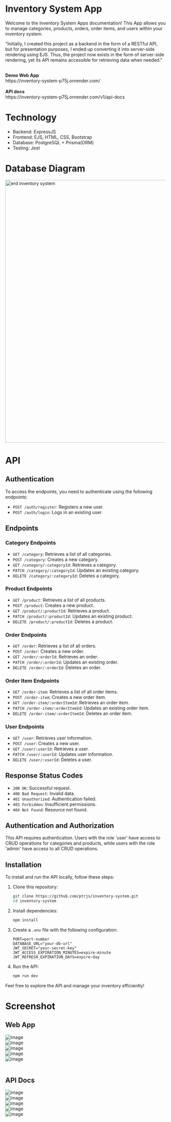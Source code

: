 # Inventory System App

Welcome to the Inventory System Apps documentation! This App allows you to manage categories, products, orders, order items, and users within your inventory system.

"Initially, I created this project as a backend in the form of a RESTful API, but for presentation purposes, I ended up converting it into server-side rendering using EJS. Thus, the project now exists in the form of server-side rendering, yet its API remains accessible for retrieving data when needed."

<br>
<b>Demo Web App</b>
<br>
https://inventory-system-p75j.onrender.com/
<br>
<br>
<b>API docs</b>
<br>
https://inventory-system-p75j.onrender.com/v1/api-docs

# Technology
- Backend: ExpressJS
- Frontend: EJS, HTML, CSS, Bootstrap
- Database: PostgreSQL + Prisma(ORM)
- Testing: Jest

# Database Diagram
<img width="824" alt="erd inventory system" src="https://github.com/ptrjs/inventory-system/assets/34370936/2b98cb07-e33c-410d-90a8-95f5307be205">

# API 
## Authentication

To access the endpoints, you need to authenticate using the following endpoints:

- `POST /auth/register`: Registers a new user.
- `POST /auth/login`: Logs in an existing user.

## Endpoints

### Category Endpoints

- `GET /category`: Retrieves a list of all categories.
- `POST /category`: Creates a new category.
- `GET /category/:categoryId`: Retrieves a category.
- `PATCH /category/:categoryId`: Updates an existing category.
- `DELETE /category/:categoryId`: Deletes a category.

### Product Endpoints

- `GET /product`: Retrieves a list of all products.
- `POST /product`: Creates a new product.
- `GET /product/:productId`: Retrieves a product.
- `PATCH /product/:productId`: Updates an existing product.
- `DELETE /product/:productId`: Deletes a product.

### Order Endpoints

- `GET /order`: Retrieves a list of all orders.
- `POST /order`: Creates a new order.
- `GET /order/:orderId`: Retrieves an order.
- `PATCH /order/:orderId`: Updates an existing order.
- `DELETE /order/:orderId`: Deletes an order.

### Order Item Endpoints

- `GET /order-item`: Retrieves a list of all order items.
- `POST /order-item`: Creates a new order item.
- `GET /order-item/:orderItemId`: Retrieves an order item.
- `PATCH /order-item/:orderItemId`: Updates an existing order item.
- `DELETE /order-item/:orderItemId`: Deletes an order item.

### User Endpoints

- `GET /user`: Retrieves user information.
- `POST /user`: Creates a new user.
- `GET /user/:userId`: Retrieves a user.
- `PATCH /user/:userId`: Updates user information.
- `DELETE /user/:userId`: Deletes a user.

## Response Status Codes

- `200 OK`: Successful request.
- `400 Bad Request`: Invalid data.
- `401 Unauthorized`: Authentication failed.
- `403 Forbidden`: Insufficient permissions.
- `404 Not Found`: Resource not found.

## Authentication and Authorization

This API requires authentication. Users with the role 'user' have access to CRUD operations for categories and products, while users with the role 'admin' have access to all CRUD operations.

## Installation

To install and run the API locally, follow these steps:

1. Clone this repository:
    ```bash
    git clone https://github.com/ptrjs/inventory-system.git
    cd inventory-system
    ```

2. Install dependencies:
    ```bash
    npm install
    ```

3. Create a `.env` file with the following configuration:
    ```env
    PORT=port-number
    DATABASE_URL="your-db-url"
    JWT_SECRET="your-secret-key"
    JWT_ACCESS_EXPIRATION_MINUTES=expire-minute
    JWT_REFRESH_EXPIRATION_DAYS=expire-day
    ```

4. Run the API:
    ```bash
    npm run dev
    ```

Feel free to explore the API and manage your inventory efficiently!

# Screenshot
## Web App
![image](https://github.com/ptrjs/inventory-system/assets/34370936/f3fa159c-f87d-4d82-b6d0-160613c2295a)
<br>
![image](https://github.com/ptrjs/inventory-system/assets/34370936/ab95196e-1e47-43c9-81d5-76aedefe12a1)
<br>
![image](https://github.com/ptrjs/inventory-system/assets/34370936/3ccaab66-7387-48dd-a441-12c19cda9a7b)
<br>
![image](https://github.com/ptrjs/inventory-system/assets/34370936/ba2130b4-ac27-4dd9-9a29-8b259b22eddd)
<br>
![image](https://github.com/ptrjs/inventory-system/assets/34370936/3812b34f-e3c8-40b4-85fc-a630d264f450)
<br>
<br>
## API Docs
![image](https://github.com/ptrjs/inventory-system/assets/34370936/49ca6e71-7bcd-405d-a725-23e58e5aea9d)
<br>
![image](https://github.com/ptrjs/inventory-system/assets/34370936/a08fb0dd-947f-439b-8757-4095ffb2fb4c)
<br>
![image](https://github.com/ptrjs/inventory-system/assets/34370936/0184b606-f019-42d1-95b5-81b8958c8c23)
<br>
![image](https://github.com/ptrjs/inventory-system/assets/34370936/2addb14d-1dd1-4a19-8df7-b0427b3152a7)
<br>
![image](https://github.com/ptrjs/inventory-system/assets/34370936/7e6c12a5-7c48-4d23-a04a-18b8260abe6f)

